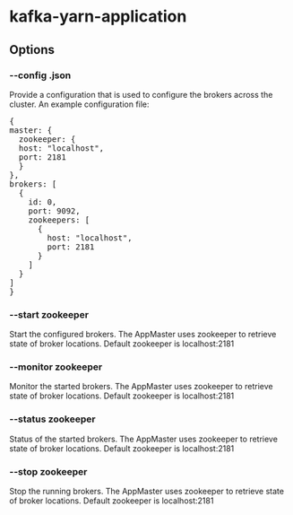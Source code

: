 # kafka-yarn-application

## Options
### --config <configure>.json
Provide a configuration that is used to configure the brokers across the cluster. An example configuration file:
<pre>
{
master: {
  zookeeper: {
  host: "localhost",
  port: 2181
  }
},
brokers: [
  {
    id: 0,
    port: 9092,
    zookeepers: [
      {
        host: "localhost",
        port: 2181
      }
    ] 
  }
]
}
</pre>
### --start zookeeper
Start the configured brokers. The AppMaster uses zookeeper to retrieve state of broker locations. Default zookeeper is localhost:2181
### --monitor zookeeper
Monitor the started brokers. The AppMaster uses zookeeper to retrieve state of broker locations. Default zookeeper is localhost:2181
### --status zookeeper
Status of the started brokers. The AppMaster uses zookeeper to retrieve state of broker locations. Default zookeeper is localhost:2181
### --stop zookeeper
Stop the running brokers. The AppMaster uses zookeeper to retrieve state of broker locations. Default zookeeper is localhost:2181
